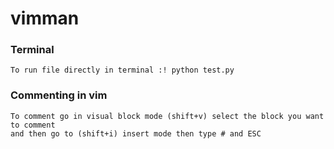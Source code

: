 # vimman

### Terminal
    To run file directly in terminal :! python test.py 

### Commenting in vim
    To comment go in visual block mode (shift+v) select the block you want to comment
    and then go to (shift+i) insert mode then type # and ESC
